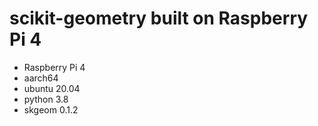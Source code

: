 # scikit-geometry built on Raspberry Pi 4

- Raspberry Pi 4
- aarch64
- ubuntu 20.04
- python 3.8
- skgeom 0.1.2
